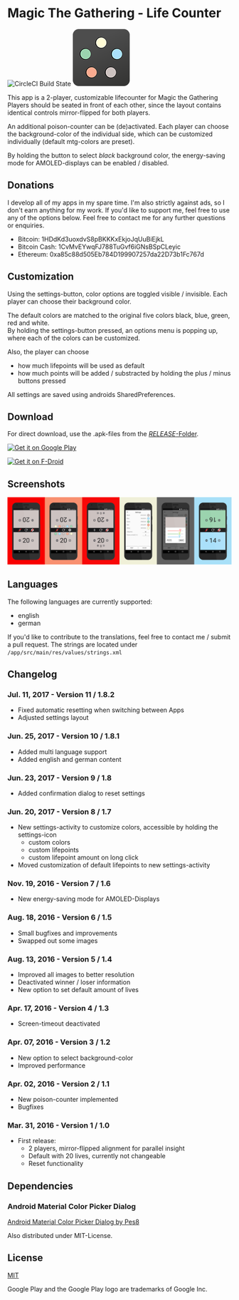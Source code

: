 # Magic The Gathering - Life Counter

![CircleCI Build State](https://circleci.com/gh/MarcelJurtz/LifeCounter.svg?style=shield&circle-token=:circle-token)
![Icon](ASSETS/icon_small.png)

This app is a 2-player, customizable lifecounter for Magic the Gathering
Players should be seated in front of each other, since the layout contains identical controls mirror-flipped for both players.

An additional poison-counter can be (de)activated.
Each player can choose the background-color of the individual side, which can be customized individually (default mtg-colors are preset).

By holding the button to select *black* background color, the energy-saving mode for AMOLED-displays can be enabled / disabled.

## Donations

I develop all of my apps in my spare time. I'm also strictly against ads, so I don't earn anything for my work.
If you'd like to support me, feel free to use any of the options below. Feel free to contact me for any further questions or enquiries.

* Bitcoin: 1HDdKd3uoxdvS8pBKKKxEkjoJqUuBiEjkL
* Bitcoin Cash: 1CvMvEYwqFJ788TuGvf6iGNsBSpCLeyic
* Ethereum: 0xa85c88d505Eb784D199907257da22D73b1Fc767d

## Customization

Using the settings-button, color options are toggled visible / invisible. Each player can choose their background color.

The default colors are matched to the original five colors black, blue, green, red and white.  
By holding the settings-button pressed, an options menu is popping up, where each of the colors can be customized.

Also, the player can choose

 * how much lifepoints will be used as default
 * how much points will be added / substracted by holding the plus / minus buttons pressed

All settings are saved using androids SharedPreferences.

## Download

For direct download, use the .apk-files from the [*RELEASE*-Folder](./RELEASE).

<a href="https://play.google.com/store/apps/details?id=com.marceljurtz.lifecounter"><img src="https://raw.githubusercontent.com/MarcelJurtz/MTG_LifeCounter/master/ASSETS/google-play-badge.png" width="200" alt="Get it on Google Play"></a>

<a href="https://f-droid.org/packages/com.marceljurtz.lifecounter/"><img src="https://raw.githubusercontent.com/MarcelJurtz/MTG_LifeCounter/master/ASSETS/fdroid-badge.png" width="200" alt="Get it on F-Droid"></a>

## Screenshots

![Screenshots](ASSETS/screenshots.png)

## Languages

The following languages are currently supported:

* english
* german

If you'd like to contribute to the translations, feel free to contact me / submit a pull request.
The strings are located under ```/app/src/main/res/values/strings.xml```

## Changelog

### Jul. 11, 2017 - Version 11 / 1.8.2

 * Fixed automatic resetting when switching between Apps
 * Adjusted settings layout

### Jun. 25, 2017 - Version 10 / 1.8.1

 * Added multi language support
 * Added english and german content

### Jun. 23, 2017 - Version 9 / 1.8

 * Added confirmation dialog to reset settings

### Jun. 20, 2017 - Version 8 / 1.7

 * New settings-activity to customize colors, accessible by holding the settings-icon
   * custom colors
   * custom lifepoints
   * custom lifepoint amount on long click
 * Moved customization of default lifepoints to new settings-activity

### Nov. 19, 2016 - Version 7 / 1.6

 * New energy-saving mode for AMOLED-Displays

### Aug. 18, 2016 - Version 6 / 1.5

 * Small bugfixes and improvements
 * Swapped out some images

### Aug. 13, 2016 - Version 5 / 1.4

 * Improved all images to better resolution
 * Deactivated winner / loser information
 * New option to set default amount of lives

### Apr. 17, 2016 - Version 4 / 1.3

 * Screen-timeout deactivated

### Apr. 07, 2016 - Version 3 / 1.2

 * New option to select background-color
 * Improved performance

### Apr. 02, 2016 - Version 2 / 1.1

 * New poison-counter implemented
 * Bugfixes

### Mar. 31, 2016 - Version 1 / 1.0

 * First release:
   * 2 players, mirror-flipped alignment for parallel insight
   * Default with 20 lives, currently not changeable
   * Reset functionality

## Dependencies

### Android Material Color Picker Dialog

[Android Material Color Picker Dialog by Pes8](https://github.com/Pes8/android-material-color-picker-dialog)

Also distributed under MIT-License.

## License

[MIT](LICENSE)

Google Play and the Google Play logo are trademarks of Google Inc.
